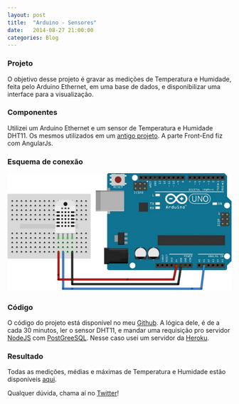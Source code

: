```yaml
---
layout: post
title:  "Arduino - Sensores"
date:   2014-08-27 21:00:00
categories: Blog
---
```


<h3>Projeto</h3>
O objetivo desse projeto é gravar as medições de Temperatura e Humidade, feita pelo Arduino Ethernet, em uma base de dados, e disponibilizar uma interface para a visualização.

<h3>Componentes</h3>
Utilizei um Arduino Ethernet e um sensor de Temperatura e Humidade DHT11. Os mesmos utilizados em um <a href="/blog/2014/01/26/sensor-dht11.html" target="_blank">antigo projeto</a>. A parte Front-End fiz com AngularJs.

<h3>Esquema de conexão</h3>
<img src="/img/posts/esquemaSensorDTH11.jpg"/>

<h3>Código</h3>
O código do projeto está disponível no meu <a href="https://github.com/realronchi/arduino" target="blank">Github</a>. A lógica dele, é de a cada 30 minutos, ler o sensor DHT11, e mandar uma requisição pro servidor <a href="http://nodejs.org/" target="blank">NodeJS</a> com <a href="http://www.postgresql.org/" target="blank">PostGreeSQL</a>. Nesse caso usei um servidor da <a href="https://www.heroku.com/" target="blank">Heroku</a>.

<h3>Resultado</h3>
Todas as medições, médias e máximas de Temperatura e Humidade estão disponíveis <a href="http://realronchi.github.io/arduino/" target="blank">aqui</a>.

Qualquer dúvida, chama aí no <a href="https://twitter.com/realronchi" target="blank">Twitter</a>!
